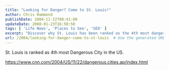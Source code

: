```yaml
---
title: "Looking for Danger? Come to St. Louis!"
author: Chris Hammond
publishDate: 2004-11-22T08:41:00
updateDate: 2008-01-23T16:50:50
tags: [ 'Life News', 'Places to See', 'SEO' ]
excerpt: "Discover why St. Louis has been ranked as the 4th most dangerous city in the US according to a CNN report. Stay informed and stay safe."
url: /2004/looking-for-danger-come-to-st-louis  # Use the generated URL with year
---
```

<P>St. Louis is ranked as 4th most Dangerous City in the US.</P> <P><A href="https://www.cnn.com/2004/US/11/22/dangerous.cities.ap/index.html">https://www.cnn.com/2004/US/11/22/dangerous.cities.ap/index.html</A></P> <P>&nbsp;</P>

